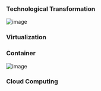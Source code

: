 ### Technological Transformation

 ![image](https://github.com/saifulislam88/docker/assets/68442870/401f1965-77cb-450a-b558-5ad80b1428ea)

### Virtualization
### Container

 ![image](https://github.com/saifulislam88/docker/assets/68442870/3c392818-aa43-4313-8893-72d83f1a5019)

### Cloud Computing
